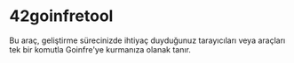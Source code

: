 # 42goinfretool
Bu araç, geliştirme sürecinizde ihtiyaç duyduğunuz tarayıcıları veya araçları tek bir komutla Goinfre'ye kurmanıza olanak tanır.
